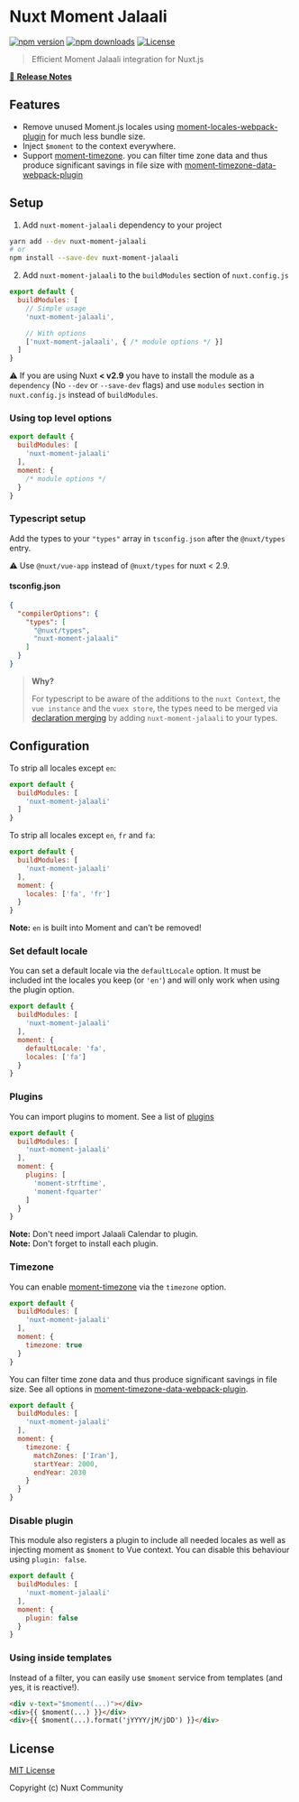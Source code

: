 # Nuxt Moment Jalaali

[![npm version][npm-version-src]][npm-version-href]
[![npm downloads][npm-downloads-src]][npm-downloads-href]
[![License][license-src]][license-href]

> Efficient Moment Jalaali integration for Nuxt.js

[📖 **Release Notes**](./CHANGELOG.md)

## Features

- Remove unused Moment.js locales using [moment-locales-webpack-plugin](https://github.com/iamakulov/moment-locales-webpack-plugin) for much less bundle size.
- Inject `$moment` to the context everywhere.
- Support [moment-timezone](https://momentjs.com/timezone/). you can filter time zone data and thus produce significant savings in file size with [moment-timezone-data-webpack-plugin](https://github.com/gilmoreorless/moment-timezone-data-webpack-plugin)

## Setup

1. Add `nuxt-moment-jalaali` dependency to your project

```bash
yarn add --dev nuxt-moment-jalaali
# or 
npm install --save-dev nuxt-moment-jalaali
```

2. Add `nuxt-moment-jalaali` to the `buildModules` section of `nuxt.config.js`

```js
export default {
  buildModules: [
    // Simple usage
    'nuxt-moment-jalaali',

    // With options
    ['nuxt-moment-jalaali', { /* module options */ }]
  ]
}
```

:warning: If you are using Nuxt **< v2.9** you have to install the module as a `dependency` (No `--dev` or `--save-dev` flags) and use `modules` section in `nuxt.config.js` instead of `buildModules`.

### Using top level options

```js
export default {
  buildModules: [
    'nuxt-moment-jalaali'
  ],
  moment: {
    /* module options */
  }
}
```

### Typescript setup

Add the types to your `"types"` array in `tsconfig.json` after the `@nuxt/types` entry.

:warning: Use `@nuxt/vue-app` instead of `@nuxt/types` for nuxt < 2.9. 

#### tsconfig.json

```json
{
  "compilerOptions": {
    "types": [
      "@nuxt/types",
      "nuxt-moment-jalaali"
    ]
  }
}
```

> **Why?**
>
> For typescript to be aware of the additions to the `nuxt Context`, the `vue instance` and the `vuex store`, the types need to be merged via [declaration merging](https://www.typescriptlang.org/docs/handbook/declaration-merging.html) by adding `nuxt-moment-jalaali` to your types.

## Configuration

To strip all locales except `en`:

```js
export default {
  buildModules: [
    'nuxt-moment-jalaali'
  ]
}
```

To strip all locales except `en`, `fr` and `fa`:

```js
export default {
  buildModules: [
    'nuxt-moment-jalaali'
  ],
  moment: {
    locales: ['fa', 'fr']
  }
}
```

**Note:** `en` is built into Moment and can’t be removed!

### Set default locale

You can set a default locale via the `defaultLocale` option. It must be included
int the locales you keep (or `'en'`) and will only work when using the plugin option.

```js
export default {
  buildModules: [
    'nuxt-moment-jalaali'
  ],
  moment: {
    defaultLocale: 'fa',
    locales: ['fa']
  }
}
```

### Plugins

You can import plugins to moment. See a list of [plugins](https://momentjs.com/docs/#/plugins/)

```js
export default {
  buildModules: [
    'nuxt-moment-jalaali'
  ],
  moment: {
    plugins: [
      'moment-strftime',
      'moment-fquarter'
    ]
  }
}
```

**Note:** Don't need import Jalaali Calendar to plugin.  
**Note:** Don't forget to install each plugin.

### Timezone

You can enable [moment-timezone](https://momentjs.com/timezone/) via the `timezone` option.

```js
export default {
  buildModules: [
    'nuxt-moment-jalaali'
  ],
  moment: {
    timezone: true
  }
}
```

You can filter time zone data and thus produce significant savings in file size.
See all options in [moment-timezone-data-webpack-plugin](https://github.com/gilmoreorless/moment-timezone-data-webpack-plugin).

```js
export default {
  buildModules: [
    'nuxt-moment-jalaali'
  ],
  moment: {
    timezone: {
      matchZones: ['Iran'],
      startYear: 2000,
      endYear: 2030
    }
  }
}
```

### Disable plugin

This module also registers a plugin to include all needed locales as well as injecting moment as `$moment` to Vue context. You can disable this behaviour using `plugin: false`.

```js
export default {
  buildModules: [
    'nuxt-moment-jalaali'
  ],
  moment: {
    plugin: false
  }
}
```

### Using inside templates

Instead of a filter, you can easily use `$moment` service from templates (and yes, it is reactive!).

```html
<div v-text="$moment(...)"></div>
<div>{{ $moment(...) }}</div>
<div>{{ $moment(...).format('jYYYY/jM/jDD') }}</div>
```

## License

[MIT License](./LICENSE)

Copyright (c) Nuxt Community

<!-- Badges -->
[npm-version-src]: https://img.shields.io/npm/v/nuxt-moment-jalaali/latest.svg?style=flat-square
[npm-version-href]: https://www.npmjs.com/package/nuxt-moment-jalaali

[npm-downloads-src]: https://img.shields.io/npm/dt/nuxt-moment-jalaali.svg?style=flat-square
[npm-downloads-href]: https://www.npmjs.com/package/nuxt-moment-jalaali

[license-src]: https://img.shields.io/npm/l/nuxt-moment-jalaali.svg?style=flat-square
[license-href]: https://www.npmjs.com/package/nuxt-moment-jalaali
